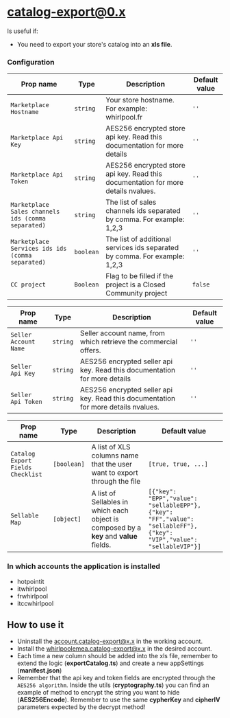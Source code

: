 # catalog-export@0.x
Is useful if:
- You need to export your store's catalog into an <b>xls file</b>.

### Configuration

| Prop name                     | Type                                                      | Description| Default value |
| ----------------------------- | --------------------------------------------------------- |--------------------------------------------------------------------------------------------------------------------------------------------------------------------------------------------------------------------------------------------------------------------------------------- | ------------- |
| `Marketplace Hostname`                  | `string`       | Your store hostname. For example: whirlpool.fr                                      | `''`        |
| `Marketplace Api Key`             | `string`       | AES256 encrypted store api key. Read this documentation for more details                  | `''`        |
| `Marketplace Api Token`                 | `string`       | AES256 encrypted store api key. Read this documentation for more details   nvalues.                                            | `''`        |
| `Marketplace Sales channels ids (comma separated)`       | `string`       | The list of sales channels ids separated by comma. For example: 1,2,3                                                               | `''`        |
| `Marketplace Services ids ids (comma separated)`                      | `boolean`      | The list of additional services ids separated by comma. For example: 1,2,3            | `''`        |
| `CC project`              | `Boolean`       | Flag to be filled if the project is a Closed Community project                                 | `false`        |


| Prop name           | Type                                                      | Description| Default value |
| ------------------- | --------------------------------------------------------- |----------------------------------------------------------------------------------------------------------------------------------------------------------------------------------------------------------------------------------------------------------------------- | ------------- |
| `Seller Account Name`                  | `string`       | Seller account name, from which retrieve the commercial offers.                                      | `''`        |
| `Seller Api Key`             | `string`       | AES256 encrypted seller api key. Read this documentation for more details                  | `''`        |
| `Seller Api Token`                 | `string`       | AES256 encrypted seller api key. Read this documentation for more details   nvalues.                                            | `''`        |

| Prop name           | Type                                                      | Description| Default value |
| ------------------- | --------------------------------------------------------- |----------------------------------------------------------------------------------------------------------------------------------------------------------------------------------------------------------------------------------------------------------------------- | ------------- |
| `Catalog Export Fields Checklist`                  | `[boolean]`       | A list of XLS columns name that the user want to export through the file                                     | `[true, true, ...]`        |
| `Sellable Map`             | `[object]`       | A list of Sellables in which each object is composed by a <b>key</b> and <b>value</b> fields.| `[{"key": "EPP","value": "sellableEPP"},{"key": "FF","value": "sellableFF"},{"key": "VIP","value": "sellableVIP"}]`       |

### In which accounts the application is installed

- hotpointit
- itwhirlpool
- frwhirlpool
- itccwhirlpool


## How to use it

- Uninstall the account.catalog-export@x.x in the working account.
- Install the whirlpoolemea.catalog-export@x.x in the desired account.
- Each time a new column should be added into the xls file, remember to extend the logic (<b>exportCatalog.ts</b>) and create a new appSettings (<b>manifest.json</b>)
- Remember that the api key and token fields are encrypted through the `AES256 algorithm`. Inside the utils (<b>cryptography.ts</b>) you can find an example of method to encrypt the string you want to hide (<b>AES256Encode</b>). Remember to use the same <b>cypherKey</b> and <b>cipherIV</b> parameters expected by the decrypt method!
